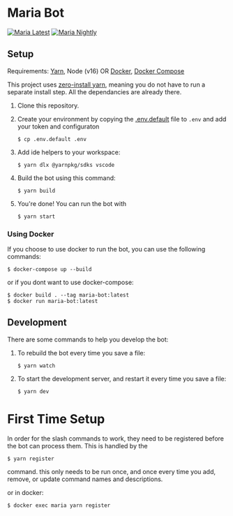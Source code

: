 # Maria Bot

[![Maria Latest](https://github.com/jkoop/discord-bot/actions/workflows/latest.yml/badge.svg?branch=master)](https://github.com/jkoop/discord-bot/actions/workflows/latest.yml)
[![Maria Nightly](https://github.com/jkoop/discord-bot/actions/workflows/nightly.yml/badge.svg?branch=dev)](https://github.com/jkoop/discord-bot/actions/workflows/nightly.yml)

## Setup

Requirements: [Yarn](https://yarnpkg.com/lang/en/docs/install/), Node (v16)
OR [Docker](https://docs.docker.com/get-docker/), [Docker Compose](https://docs.docker.com/compose/install/)

This project uses [zero-install yarn](https://yarnpkg.com/features/zero-installs), meaning you do
not have to run a separate install step. All the dependancies are already there.

1. Clone this repository.

1. Create your environment by copying the [.env.default](.env.default) file to `.env`
   and add your token and configuraton

   ```
   $ cp .env.default .env
   ```

1. Add ide helpers to your workspace:

   ```
   $ yarn dlx @yarnpkg/sdks vscode
   ```

1. Build the bot using this command:

   ```
   $ yarn build
   ```

1. You're done! You can run the bot with

   ```
   $ yarn start
   ```

### Using Docker

If you choose to use docker to run the bot, you can use the following commands:

```
$ docker-compose up --build
```

or if you dont want to use docker-compose:

```
$ docker build . --tag maria-bot:latest
$ docker run maria-bot:latest
```

## Development

There are some commands to help you develop the bot:

1. To rebuild the bot every time you save a file:

   ```
   $ yarn watch
   ```

1. To start the development server, and restart it every time you save a file:

   ```
   $ yarn dev
   ```

# First Time Setup

In order for the slash commands to work, they need to be registered before
the bot can process them. This is handled by the

```
$ yarn register
```

command. this only needs to be run once, and once every time you add, remove,
or update command names and descriptions.

or in docker:

```
$ docker exec maria yarn register
```
